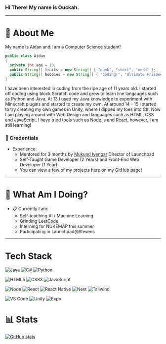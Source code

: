 ### Hi There! My name is Ouckah.
-----
# :postbox: About Me
My name is Aidan and I am a Computer Science student!

```java
public class Aidan
{
  private int age = 19;
  public String[] traits = new String[] { "dumb", "short", "nerd" };
  public String[] hobbies = new String[] { "Coding!", "Ultimate Frisbee", "Chess", "Wrestling", "Sleeping" };
}
```

I have been interested in coding from the ripe age of 11 years old. I started off coding using block Scratch code and grew to learn line langauges such as Python and Java. At 13 I used my Java knowledge to experiment with Minecraft plugins and started to create my own. At around 14 - 15 I started to try creating my own games in Unity, where I dipped my toes into C#. Now I am playing around with Web Design and languages such as HTML, CSS and JavaScript. I have tried tools such as Node.js and React, however, I am still learning!

### :briefcase: Credentials
- Experience:
  - Mentored for 3 months by [Mukund Iyengar](https://faculty.stevens.edu/miyengar) Director of Launchpad
  - Self-Taught Game Developer (2 Years) and Front-End Web Developer (1 Year)
  - You can view a few of my projects here on my GitHub page!
-----

# :round_pushpin: What Am I Doing?
- :clipboard: Currently I am:
  - Self-teaching AI / Machine Learning
  - Grinding LeetCode
  - Interning for NUKEMAP this summer
  - Participating in Launchpad@Stevens
-----

# Tech Stack
![Java](https://img.shields.io/badge/Java-ED8B00?style=for-the-badge&logo=java&logoColor=white)
![C#](https://img.shields.io/badge/C%23-239120?style=for-the-badge&logo=c-sharp&logoColor=white)
![Python](https://img.shields.io/badge/Python-3776AB?style=for-the-badge&logo=python&logoColor=white)

![HTML5](https://img.shields.io/badge/-HTML5-%23E44D27?style=flat-square&logo=html5&logoColor=ffffff)
![CSS3](https://img.shields.io/badge/-CSS3-%231572B6?style=flat-square&logo=css3)
![JavaScript](https://img.shields.io/badge/-JavaScript-%23F7DF1C?style=flat-square&logo=javascript&logoColor=000000&labelColor=%23F7DF1C&color=%23FFCE5A)

![Node](https://img.shields.io/badge/Node.js-339933?style=for-the-badge&logo=nodedotjs&logoColor=white)
![React](https://img.shields.io/badge/React-20232A?style=for-the-badge&logo=react&logoColor=61DAFB)
![React Native](https://img.shields.io/badge/React_Native-20232A?style=for-the-badge&logo=react&logoColor=61DAFB)
![Next](https://img.shields.io/badge/Next.js-323330?style=for-the-badge&logo=sinon)
![Tailwind](https://img.shields.io/badge/Tailwind_CSS-38B2AC?style=for-the-badge&logo=tailwind-css&logoColor=white)

![VS Code](https://img.shields.io/badge/Visual_Studio_Code-0078D4?style=for-the-badge&logo=visual%20studio%20code&logoColor=white)
![Unity](https://img.shields.io/badge/Unity-100000?style=for-the-badge&logo=unity&logoColor=white)
![Expo](https://img.shields.io/badge/Expo-1B1F23?style=for-the-badge&logo=expo&logoColor=white)


# :bar_chart: Stats
[![GitHub stats](https://github-readme-stats.vercel.app/api?username=ouckah)](https://github.com/anuraghazra/github-readme-stats)
